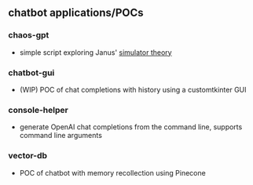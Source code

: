 ## chatbot applications/POCs

### chaos-gpt
- simple script exploring Janus' [simulator theory](https://www.lesswrong.com/posts/vJFdjigzmcXMhNTsx/simulators)

### chatbot-gui
- (WIP) POC of chat completions with history using a customtkinter GUI

### console-helper
- generate OpenAI chat completions from the command line, supports command line arguments

### vector-db
- POC of chatbot with memory recollection using Pinecone